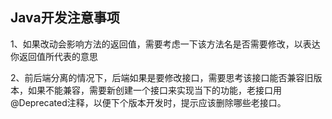 ## Java开发注意事项

1、如果改动会影响方法的返回值，需要考虑一下该方法名是否需要修改，以表达你返回值所代表的意思

2、前后端分离的情况下，后端如果是要修改接口，需要思考该接口能否兼容旧版本，如果不能兼容，需要新创建一个接口来实现当下的功能，老接口用@Deprecated注释，以便下个版本开发时，提示应该删除哪些老接口。